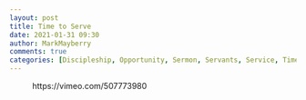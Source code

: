 ```yaml
---
layout: post
title: Time to Serve
date: 2021-01-31 09:30
author: MarkMayberry
comments: true
categories: [Discipleship, Opportunity, Sermon, Servants, Service, Time]
---
```

<!-- wp:embed {"url":"https://vimeo.com/507773980","type":"video","providerNameSlug":"vimeo","responsive":true,"className":"wp-embed-aspect-4-3 wp-has-aspect-ratio"} -->
<figure class="wp-block-embed is-type-video is-provider-vimeo wp-block-embed-vimeo wp-embed-aspect-4-3 wp-has-aspect-ratio"><div class="wp-block-embed__wrapper">
https://vimeo.com/507773980
</div></figure>
<!-- /wp:embed -->

<!-- wp:paragraph -->
<p></p>
<!-- /wp:paragraph -->
